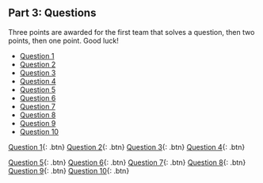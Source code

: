 ## Part 3: Questions
Three points are awarded for the first team that solves a question, then two points,
then one point. Good luck!
  * [Question 1](https://jc-sot.github.io/rally_2023/questions/q1)
  * [Question 2](https://jc-sot.github.io/rally_2023/questions/q2)
  * [Question 3](https://jc-sot.github.io/rally_2023/questions/q3)
  * [Question 4](https://jc-sot.github.io/rally_2023/questions/q4)
  * [Question 5](https://jc-sot.github.io/rally_2023/questions/q5)
  * [Question 6](https://jc-sot.github.io/rally_2023/questions/q6)
  * [Question 7](https://jc-sot.github.io/rally_2023/questions/q7)
  * [Question 8](https://jc-sot.github.io/rally_2023/questions/q8)
  * [Question 9](https://jc-sot.github.io/rally_2023/questions/q9)
  * [Question 10](https://jc-sot.github.io/rally_2023/questions/q10)


[Question 1](https://jc-sot.github.io/rally_2023/questions/q1){: .btn}
[Question 2](https://jc-sot.github.io/rally_2023/questions/q2){: .btn}
[Question 3](https://jc-sot.github.io/rally_2023/questions/q3){: .btn}
[Question 4](https://jc-sot.github.io/rally_2023/questions/q4){: .btn}

[Question 5](https://jc-sot.github.io/rally_2023/questions/q5){: .btn} [Question 6](https://jc-sot.github.io/rally_2023/questions/q6){: .btn} 
[Question 7](https://jc-sot.github.io/rally_2023/questions/q7){: .btn} [Question 8](https://jc-sot.github.io/rally_2023/questions/q8){: .btn}
[Question 9](https://jc-sot.github.io/rally_2023/questions/q9){: .btn} [Question 10](https://jc-sot.github.io/rally_2023/questions/q10){: .btn}
